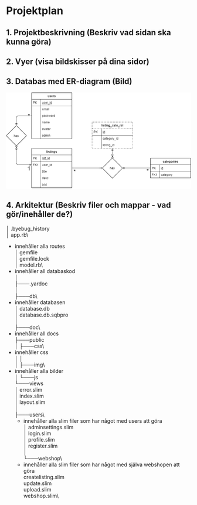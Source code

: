 # Projektplan

## 1. Projektbeskrivning (Beskriv vad sidan ska kunna göra)
## 2. Vyer (visa bildskisser på dina sidor)
## 3. Databas med ER-diagram (Bild)

![ER-diagram](ER-diagram.PNG)

## 4. Arkitektur (Beskriv filer och mappar - vad gör/inehåller de?)
│   .byebug_history\
│   app.rb\
* innehåller alla routes \
│   gemfile\
│   gemfile.lock\
│   model.rb\
* innehåller all databaskod \
│\
├───.yardoc\
│\
├───db\
* innehåller databasen \
│       database.db\
│       database.db.sqbpro\
│\
├───doc\
* innehåller all docs \
├───public\
│   ├───css\
* innehåller css \
│   │\
│   ├───img\
* innehåller alla bilder \
│   └───js\
└───views\
    │   error.slim\
    │   index.slim\
    │   layout.slim\
    │\
    ├───users\
    * innehåller alla slim filer som har något med users att göra \
    │       adminsettings.slim\
    │       login.slim\
    │       profile.slim\
    │       register.slim\
    │\
    └───webshop\
    * innehåller alla slim filer som har något med själva webshopen att göra \
            createlisting.slim\
            update.slim\
            upload.slim\
            webshop.slim\

